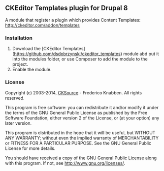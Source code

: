 CKEditor Templates plugin for Drupal 8
--------------------------------------

A module that register a plugin which provides Content Templates: 
http://ckeditor.com/addon/templates

### Installation

1. Download the [CKEditor Templates]
(https://github.com/dsdobrzynski/ckeditor_templates) 
module abd put it into the modules folder, or use Composer to add the 
module to the project.
2. Enable the module.

### License

Copyright (c) 2003-2014, [CKSource](http://cksource.com/) - Frederico 
Knabben. All rights reserved.

This program is free software: you can redistribute it and/or modify
it under the terms of the GNU General Public License as published by
the Free Software Foundation, either version 2 of the License, or
(at your option) any later version.

This program is distributed in the hope that it will be useful,
but WITHOUT ANY WARRANTY; without even the implied warranty of
MERCHANTABILITY or FITNESS FOR A PARTICULAR PURPOSE.  See the
GNU General Public License for more details.

You should have received a copy of the GNU General Public License
along with this program.  If not, see <http://www.gnu.org/licenses/>.
